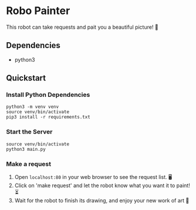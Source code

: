 # Robo Painter

This robot can take requests and pait you a beautiful picture! 🌈

## Dependencies

- python3

## Quickstart

### Install Python Dependencies

```
python3 -m venv venv
source venv/bin/activate
pip3 install -r requirements.txt
```

### Start the Server

```
source venv/bin/activate
python3 main.py
```

### Make a request

1. Open `localhost:80` in your web browser to see the request list. 🖥️
2. Click on 'make request' and let the robot know what you want it to paint! ⏳
3. Wait for the robot to finish its drawing, and enjoy your new work of art 🎨
